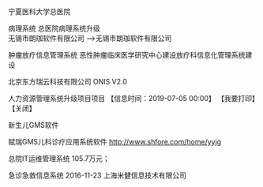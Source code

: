 宁夏医科大学总医院



病理系统
总医院病理系统升级  
无锡市朗珈软件有限公司 -->无锡市朗珈软件有限公司

肿瘤放疗信息管理系统
恶性肿瘤临床医学研究中心建设放疗科信息化管理系统建设

北京东方瑞云科技有限公司 ONIS V2.0



人力资源管理系统升级项目项目   【信息时间：2019-07-05 00:00】 【我要打印】【关闭】 

新生儿GMS软件

赋瑞GMS儿科诊疗应用系统软件 http://www.shfore.com/home/yyjg




总院IT运维管理系统 105.7万元；



急诊急救信息系统 2016-11-23 上海米健信息技术有限公司



